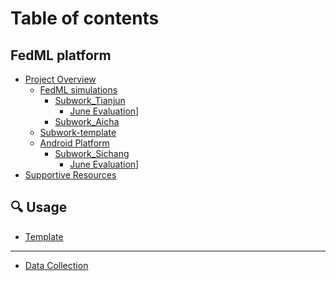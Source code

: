 # Table of contents

## FedML platform

* [Project Overview](README.md)
  * [FedML simulations](fedml-platform/project-overview/fedml-simulations/README.md)
    * [Subwork\_Tianjun](fedml-platform/readme/fedml-simulations/Subwork\_tianjun/subwork\_tianjun.md)
      * [June Evaluation](fedml-platform/readme/fedml-simulations/Subwork_tianjun/june_evaluation.md)]
    * [Subwork\_Aicha](fedml-platform/readme/fedml-simulations/subwork\_aicha.md)
  * [Subwork-template](fedml-platform/project-overview/subwork-template.md)
  * [Android Platform](fedml-platform/readme/android-platform/README.md)
    * [Subwork\_Sichang](fedml-platform/readme/android-platform/subwork\_sichang.md)
        * [June Evaluation](fedml-platform/readme/android-platform/sichang/june_evaluation.md)]
* [Supportive Resources](fedml-platform/supportive-resources.md)

## 🔍 Usage

* [Template](usage/template.md)

***

* [Data Collection](data-collection.md)
